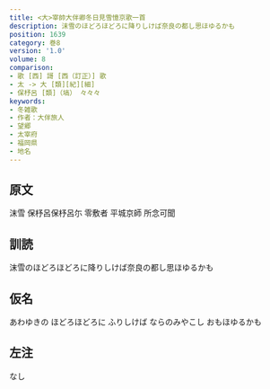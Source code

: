 ```yaml
---
title: <大>宰帥大伴卿冬日見雪憶京歌一首
description: 沫雪のほどろほどろに降りしけば奈良の都し思ほゆるかも
position: 1639
category: 巻8
version: '1.0'
volume: 8
comparison:
- 歌 [西] 謌 [西（訂正）] 歌
- 太 -> 大 [類][紀][細]
- 保杼呂 [類]（塙） 々々々
keywords:
- 冬雑歌
- 作者：大伴旅人
- 望郷
- 太宰府
- 福岡県
- 地名
---
```


## 原文

沫雪 保杼呂保杼呂尓 零敷者 平城京師 所念可聞

## 訓読

沫雪のほどろほどろに降りしけば奈良の都し思ほゆるかも

## 仮名

あわゆきの ほどろほどろに ふりしけば ならのみやこし おもほゆるかも

## 左注

なし
